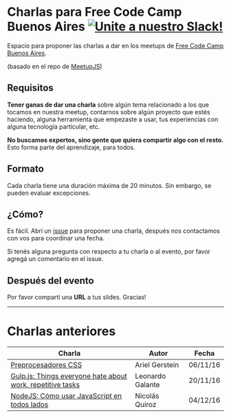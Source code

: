 # Charlas para Free Code Camp Buenos Aires [![Unite a nuestro Slack!](https://freecodecampba.herokuapp.com/badge.svg)](http://freecodecampba.org/chat)
Espacio para proponer las charlas a dar en los meetups de [Free Code Camp Buenos Aires](https://www.freecodecampba.org).

(basado en el repo de [MeetupJS](https://github.com/meetupjs-ar/charlas/))


## Requisitos
**Tener ganas de dar una charla** sobre algún tema relacionado a los que tocamos en nuestra meetup, contarnos sobre algún proyecto que estés haciendo, alguna herramienta que empezaste a usar, tus experiencias con alguna tecnología particular, etc.

**No buscamos expertos, sino gente que quiera compartir algo con el resto.** Esto forma parte del aprendizaje, para todos.

## Formato
Cada charla tiene una duración máxima de 20 minutos. Sin embargo, se pueden evaluar excepciones.

## ¿Cómo?
Es fácil. Abrí un [issue](https://github.com/FreeCodeCampBA/lightning-talks/) para proponer una charla, después nos contactamos con vos para coordinar una fecha.

Si tenés alguna pregunta con respecto a tu charla o al evento, por favor agregá un comentario en el issue.

## Después del evento
Por favor compartí una **URL** a tus slides. Gracias!

---

# Charlas anteriores

| Charla                                                                  | Autor         | Fecha |
| -------------                                                           | ------------- | ----- |
| <a href="https://goo.gl/3NaQMx" target="_blank">Preprocesadores CSS</a> | Ariel Gerstein | 06/11/16 |
| <a href="https://goo.gl/38mJub" target="_blank">Gulp.js: Things everyone hate about work, repetitive tasks </a> | Leonardo Galante       | 20/11/16 |
| <a href="https://goo.gl/oKugww" target="_blank">NodeJS: Cómo usar JavaScript en todos lados</a> | Nicolás Quiroz | 04/12/16 |
